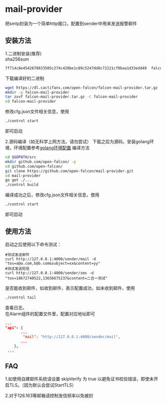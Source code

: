 mail-provider
=============

把smtp封装为一个简单http接口，配置到sender中用来发送报警邮件

## 安装方法

1.二进制安装(推荐)   
sha256sum
```bash
7f714c8e4542670833505c274c420be1c89c5247dd8c72121cf0baa1d33edd49  falcon-mail-provider.tar.gz
```

下载编译好的二进制
```bash
wget https://dl.cactifans.com/open-falcon/falcon-mail-provider.tar.gz
mkdir -p falcon-mail-provider
tar zxvf falcon-mail-provider.tar.gz -C falcon-mail-provider
cd falcon-mail-provider
```
修改cfg.json文件相关信息，使用
```bash
./control start
```
即可启动

2.源码编译（如无科学上网方法，请勿尝试）
下载之后为源码，安装golang环境，环境配置参考[golang环境配置](http://book.open-falcon.org/zh/quick_install/prepare.html)
编译方法
```bash
cd $GOPATH/src
mkdir github.com/open-falcon/ -p
cd github.com/open-falcon/
git clone https://github.com/open-falcon/mail-provider.git
cd mail-provider
go get ./...
./control build
```
编译成功之后，修改cfg.json文件相关信息，使用
```bash
./control start
```
即可启动   


## 使用方法
启动之后使用以下命令测试：
```
#测试发送邮件
curl http://127.0.0.1:4000/sender/mail -d "tos=a@a.com,b@b.com&subject=xx&content=yy"
#测试发送短信
curl http://127.0.0.1:4000/sender/sms -d "tos=18672740522,13656675237&content=二合一测试"
```
是否能收到邮件，如收到邮件，表示配置成功，如未收到邮件，使用
```bash
./control tail
```
查看日志。   
在Alarm组件的配置文件里，配置对应地址即可
```json
...
"api": {
       ...
        "mail": "http://127.0.0.1:4000/sender/mail",
       ...
    },
 ...
```

## FAQ

1.如使用自建邮件系统请设置 skipVerify 为 true 以避免证书校验错误，即使未开启TLS。（因为默认会尝试StartTLS）

2.对于126.163等邮箱请控制发信频率以免被封
